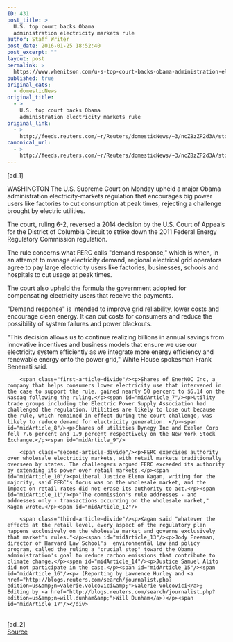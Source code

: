 ```yaml
---
ID: 431
post_title: >
  U.S. top court backs Obama
  administration electricity markets rule
author: Staff Writer
post_date: 2016-01-25 18:52:40
post_excerpt: ""
layout: post
permalink: >
  https://www.whenitson.com/u-s-top-court-backs-obama-administration-electricity-markets-rule/
published: true
original_cats:
  - domesticNews
original_title:
  - >
    U.S. top court backs Obama
    administration electricity markets rule
original_link:
  - >
    http://feeds.reuters.com/~r/Reuters/domesticNews/~3/ncZ8zZP2d3A/story01.htm
canonical_url:
  - >
    http://feeds.reuters.com/~r/Reuters/domesticNews/~3/ncZ8zZP2d3A/story01.htm
---
```

 [ad_1]
<br><div id="articleText">
<span id="midArticle_start"/>

<span id="midArticle_0"/><span class="focusParagraph" readability="5"><p><span class="articleLocation">WASHINGTON</span> The U.S. Supreme Court on Monday upheld a major Obama administration electricity-markets regulation that encourages big power users like factories to cut consumption at peak times, rejecting a challenge brought by electric utilities.</p></span><span id="midArticle_1"/><p>The court, ruling 6-2, reversed a 2014 decision by the U.S. Court of Appeals for the District of Columbia Circuit to strike down the 2011 Federal Energy Regulatory Commission regulation.</p><span id="midArticle_2"/><p>The rule concerns what FERC calls "demand response," which is when, in an attempt to manage electricity demand, regional electrical grid operators agree to pay large electricity users like factories, businesses, schools and hospitals to cut usage at peak times.</p><span id="midArticle_3"/><p>The court also upheld the formula the government adopted for compensating electricity users that receive the payments.</p><span id="midArticle_4"/><p>"Demand response" is intended to improve grid reliability, lower costs and encourage clean energy. It can cut costs for consumers and reduce the possibility of system failures and power blackouts.</p><span id="midArticle_5"/><p>"This decision allows us to continue realizing billions in annual savings from innovative incentives and business models that ensure we use our electricity system efficiently as we integrate more energy efficiency and renewable energy onto the power grid," White House spokesman Frank Benenati said.</p><span id="midArticle_6"/>
        
        <span class="first-article-divide"/><p>Shares of EnerNOC Inc, a company that helps consumers lower electricity use that intervened in the case to support the rule, gained nearly 50 percent to $6.14 on the Nasdaq following the ruling.</p><span id="midArticle_7"/><p>Utility trade groups including the Electric Power Supply Association had challenged the regulation. Utilities are likely to lose out because the rule, which remained in effect during the court challenge, was likely to reduce demand for electricity generation. </p><span id="midArticle_8"/><p>Shares of utilities Dynegy Inc and Exelon Corp fell 7.6 percent and 1.9 percent respectively on the New York Stock Exchange.</p><span id="midArticle_9"/>
        
        <span class="second-article-divide"/><p>FERC exercises authority over wholesale electricity markets, with retail markets traditionally overseen by states. The challengers argued FERC exceeded its authority by extending its power over retail markets.</p><span id="midArticle_10"/><p>Liberal Justice Elena Kagan, writing for the majority, said FERC's focus was on the wholesale market, and the impact on retail rates did not erase its authority to act.</p><span id="midArticle_11"/><p>"The commission's rule addresses - and addresses only - transactions occurring on the wholesale market," Kagan wrote.</p><span id="midArticle_12"/>
        
        <span class="third-article-divide"/><p>Kagan said "whatever the effects at the retail level, every aspect of the regulatory plan happens exclusively on the wholesale market and governs exclusively that market's rules."</p><span id="midArticle_13"/><p>Jody Freeman, director of Harvard Law School's  environmental law and policy program, called the ruling a "crucial step" toward the Obama administration's goal to reduce carbon emissions that contribute to climate change.</p><span id="midArticle_14"/><p>Justice Samuel Alito did not participate in the case.</p><span id="midArticle_15"/><span id="midArticle_16"/><p> (Reporting by Lawrence Hurley and <a href="http://blogs.reuters.com/search/journalist.php?edition=us&amp;n=valerie.volcovici&amp;">Valerie Volcovici</a>; Editing by <a href="http://blogs.reuters.com/search/journalist.php?edition=us&amp;n=will.dunham&amp;">Will Dunham</a>)</p><span id="midArticle_17"/></div>
<br>[ad_2]
<br><a href="http://feeds.reuters.com/~r/Reuters/domesticNews/~3/ncZ8zZP2d3A/story01.htm">Source </a>